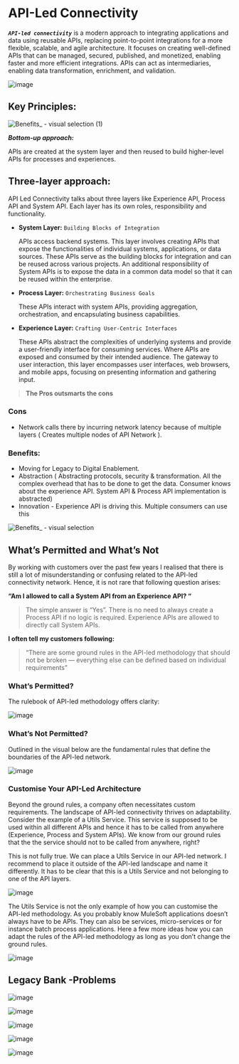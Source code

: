 
# API-Led Connectivity

_**`API-led connectivity`**_ is a modern approach to integrating applications and data using reusable APIs, replacing point-to-point integrations for a more flexible, scalable, and agile architecture. It focuses on creating well-defined APIs that can be managed, secured, published, and monetized, enabling faster and more efficient integrations. APIs can act as intermediaries, enabling data transformation, enrichment, and validation.

![image](https://github.com/user-attachments/assets/fa01b382-77f2-4b16-9f35-191910c54bde)

## Key Principles:

![Benefits_ - visual selection (1)](https://github.com/user-attachments/assets/9c9720d0-7090-48d2-a355-0b4a8c785e2c)

**_Bottom-up approach:_**

APIs are created at the system layer and then reused to build higher-level APIs for processes and experiences.

## Three-layer approach:

API Led Connectivity talks about three layers like Experience API, Process API and System API. Each layer has its own roles, responsibility and functionality.  

- **System Layer:** `Building Blocks of Integration`

  APIs access backend systems. This layer involves creating APIs that expose the functionalities of individual systems, applications, or data sources. These APIs serve as the building blocks for integration and can be reused across various projects. An additional responsibility of System APIs is to expose the data in a common data model so that it can be reused within the enterprise.
  
- **Process Layer:** `Orchestrating Business Goals`

  These APIs interact with system APIs, providing aggregation, orchestration, and encapsulating business capabilities.

- **Experience Layer:** `Crafting User-Centric Interfaces`

  These APIs abstract the complexities of underlying systems and provide a user-friendly interface for consuming services. Where APIs are exposed and consumed by their intended audience. The gateway to user interaction, this layer encompasses user interfaces, web browsers, and mobile apps, focusing on presenting information and gathering input. 

> **The Pros outsmarts the cons**

### Cons

- Network calls there by incurring network latency because of multiple layers ( Creates multiple nodes of API Network ).

### Benefits:

- Moving for Legacy to Digital Enablement.
- Abstraction ( Abstracting protocols, security & transformation. All the complex overhead that has to be done to get the data. Consumer knows about the experience API. System API & Process API implementation is abstracted)
-  Innovation - Experience API is driving this. Multiple consumers can use this

![Benefits_ - visual selection](https://github.com/user-attachments/assets/4cd785d1-1486-4a6e-9281-f8121893ce3d)

## What’s Permitted and What’s Not

By working with customers over the past few years I realised that there is still a lot of misunderstanding or confusing related to the API-led connectivity network. Hence, it is not rare that following question arises:

**“Am I allowed to call a System API from an Experience API? “**

> The simple answer is “Yes”. There is no need to always create a Process API if no logic is required. Experience APIs are allowed to directly call System APIs.

**I often tell my customers following:**

> “There are some ground rules in the API-led methodology that should not be broken — everything else can be defined based on individual requirements”

### What’s Permitted?

The rulebook of API-led methodology offers clarity:

![image](https://github.com/user-attachments/assets/fa48c46d-50c1-4baa-96b0-9b8f1fe4beb4)

### What’s Not Permitted?

Outlined in the visual below are the fundamental rules that define the boundaries of the API-led network.

![image](https://github.com/user-attachments/assets/ac1e0195-d676-4b7e-999a-117b89eb304c)

### Customise Your API-Led Architecture

Beyond the ground rules, a company often necessitates custom requirements. The landscape of API-led connectivity thrives on adaptability. Consider the example of a Utils Service. This service is supposed to be used within all different APIs and hence it has to be called from anywhere (Experience, Process and System APIs). We know from our ground rules that the the service should not to be called from anywhere, right?

This is not fully true. We can place a Utils Service in our API-led network. I recommend to place it outside of the API-led landscape and name it differently. It has to be clear that this is a Utils Service and not belonging to one of the API layers.

![image](https://github.com/user-attachments/assets/7182f3dc-73e2-4156-8923-f14e64741d61)

The Utils Service is not the only example of how you can customise the API-led methodology. As you probably know MuleSoft applications doesn’t always have to be APIs. They can also be services, micro-services or for instance batch process applications. Here a few more ideas how you can adapt the rules of the API-led methodology as long as you don’t change the ground rules.

![image](https://github.com/user-attachments/assets/94f2eac1-4d2a-41b0-bb7b-db7c1b7af821)

## Legacy Bank -Problems

![image](https://github.com/user-attachments/assets/4e2d0e96-c4ae-4c0f-a35e-ff47d16a07d6)

![image](https://github.com/user-attachments/assets/a8296c9d-0d51-4131-ae5c-b759b0543338)

![image](https://github.com/user-attachments/assets/ed11523a-731f-4bc9-81ef-634c992ff872)

![image](https://github.com/user-attachments/assets/82152140-bcdb-4578-9536-bdd8f23e97cb)

![image](https://github.com/user-attachments/assets/c57bcf9e-63ee-4055-9ef2-147c966db349)


